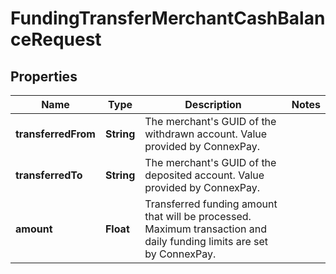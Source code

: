 

# FundingTransferMerchantCashBalanceRequest


## Properties

| Name | Type | Description | Notes |
|------------ | ------------- | ------------- | -------------|
|**transferredFrom** | **String** | The merchant&#39;s GUID of the withdrawn account. Value provided by ConnexPay. |  |
|**transferredTo** | **String** | The merchant&#39;s GUID of the deposited account. Value provided by ConnexPay. |  |
|**amount** | **Float** | Transferred funding amount that will be processed. Maximum transaction and daily funding limits are set by ConnexPay. |  |



